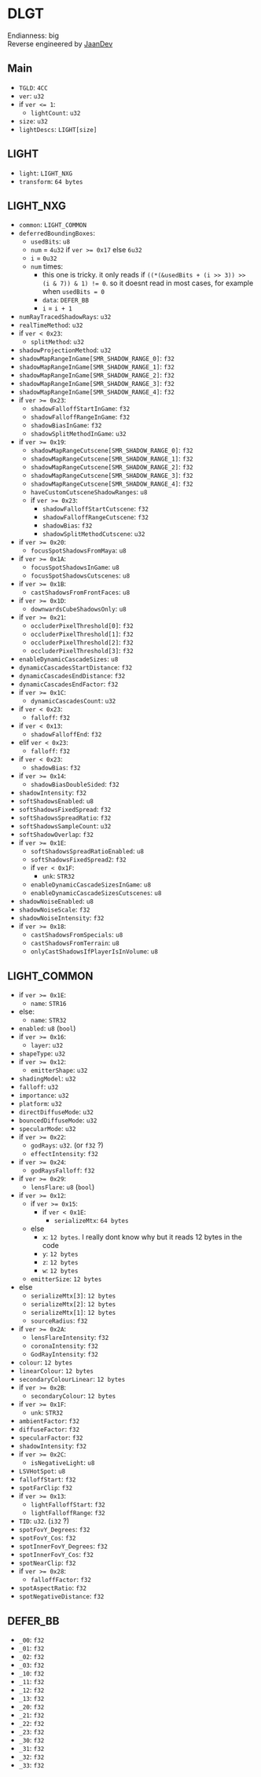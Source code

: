 # DLGT
Endianness: big  
Reverse engineered by [JaanDev](https://github.com/JaanDev)

## Main
* `TGLD`: `4CC`
* `ver`: `u32`
* if `ver <= 1`:
    * `lightCount`: `u32`
* `size`: `u32`
* `lightDescs`: `LIGHT[size]`

## LIGHT
* `light`: `LIGHT_NXG`
* `transform`: `64 bytes`

## LIGHT_NXG
* `common`: `LIGHT_COMMON`
* `deferredBoundingBoxes`:
    * `usedBits`: `u8`
    * `num` = `4u32` if `ver >= 0x17` else `6u32`
    * `i` = `0u32`
    * `num` times:
        * this one is tricky. it only reads if `((*(&usedBits + (i >> 3)) >> (i & 7)) & 1) != 0`. so it doesnt read in most cases, for example when `usedBits = 0`
        * `data`: `DEFER_BB`
        * `i` = `i + 1`
* `numRayTracedShadowRays`: `u32`
* `realTimeMethod`: `u32`
* if `ver < 0x23`:
    * `splitMethod`: `u32`
* `shadowProjectionMethod`: `u32`
* `shadowMapRangeInGame[SMR_SHADOW_RANGE_0]`: `f32`
* `shadowMapRangeInGame[SMR_SHADOW_RANGE_1]`: `f32`
* `shadowMapRangeInGame[SMR_SHADOW_RANGE_2]`: `f32`
* `shadowMapRangeInGame[SMR_SHADOW_RANGE_3]`: `f32`
* `shadowMapRangeInGame[SMR_SHADOW_RANGE_4]`: `f32`
* if `ver >= 0x23`:
    * `shadowFalloffStartInGame`: `f32`
    * `shadowFalloffRangeInGame`: `f32`
    * `shadowBiasInGame`: `f32`
    * `shadowSplitMethodInGame`: `u32`
* if `ver >= 0x19`:
    * `shadowMapRangeCutscene[SMR_SHADOW_RANGE_0]`: `f32`
    * `shadowMapRangeCutscene[SMR_SHADOW_RANGE_1]`: `f32`
    * `shadowMapRangeCutscene[SMR_SHADOW_RANGE_2]`: `f32`
    * `shadowMapRangeCutscene[SMR_SHADOW_RANGE_3]`: `f32`
    * `shadowMapRangeCutscene[SMR_SHADOW_RANGE_4]`: `f32`
    * `haveCustomCutsceneShadowRanges`: `u8`
    * if `ver >= 0x23`:
        * `shadowFalloffStartCutscene`: `f32`
        * `shadowFalloffRangeCutscene`: `f32`
        * `shadowBias`: `f32`
        * `shadowSplitMethodCutscene`: `u32`
* if `ver >= 0x20`:
    * `focusSpotShadowsFromMaya`: `u8`
* if `ver >= 0x1A`:
    * `focusSpotShadowsInGame`: `u8`
    * `focusSpotShadowsCutscenes`: `u8`
* if `ver >= 0x1B`:
    * `castShadowsFromFrontFaces`: `u8`
* if `ver >= 0x1D`:
    * `downwardsCubeShadowsOnly`: `u8`
* if `ver >= 0x21`:
    * `occluderPixelThreshold[0]`: `f32`
    * `occluderPixelThreshold[1]`: `f32`
    * `occluderPixelThreshold[2]`: `f32`
    * `occluderPixelThreshold[3]`: `f32`
* `enableDynamicCascadeSizes`: `u8`
* `dynamicCascadesStartDistance`: `f32`
* `dynamicCascadesEndDistance`: `f32`
* `dynamicCascadesEndFactor`: `f32`
* if `ver >= 0x1C`:
    * `dynamicCascadesCount`: `u32`
* if `ver < 0x23`:
    * `falloff`: `f32`
* if `ver < 0x13`:
    * `shadowFalloffEnd`: `f32`
* elif `ver < 0x23`:
    * `falloff`: `f32`
* if `ver < 0x23`:
    * `shadowBias`: `f32`
* if `ver >= 0x14`:
    * `shadowBiasDoubleSided`: `f32`
* `shadowIntensity`: `f32`
* `softShadowsEnabled`: `u8`
* `softShadowsFixedSpread`: `f32`
* `softShadowsSpreadRatio`: `f32`
* `softShadowsSampleCount`: `u32`
* `softShadowOverlap`: `f32`
* if `ver >= 0x1E`:
    * `softShadowsSpreadRatioEnabled`: `u8`
    * `softShadowsFixedSpread2`: `f32`
    * if `ver < 0x1F`:
        * `unk`: `STR32`
    * `enableDynamicCascadeSizesInGame`: `u8`
    * `enableDynamicCascadeSizesCutscenes`: `u8`
* `shadowNoiseEnabled`: `u8`
* `shadowNoiseScale`: `f32`
* `shadowNoiseIntensity`: `f32`
* if `ver >= 0x18`:
    * `castShadowsFromSpecials`: `u8`
    * `castShadowsFromTerrain`: `u8`
    * `onlyCastShadowsIfPlayerIsInVolume`: `u8`

## LIGHT_COMMON
* if `ver >= 0x1E`:
    * `name`: `STR16`
* else:
    * `name`: `STR32`
* `enabled`: `u8` (`bool`)
* if `ver >= 0x16`:
    * `layer`: `u32`
* `shapeType`: `u32`
* if `ver >= 0x12`:
    * `emitterShape`: `u32`
* `shadingModel`: `u32`
* `falloff`: `u32`
* `importance`: `u32`
* `platform`: `u32`
* `directDiffuseMode`: `u32`
* `bouncedDiffuseMode`: `u32`
* `specularMode`: `u32`
* if `ver >= 0x22`:
    * `godRays`: `u32`. (or `f32` ?)
    * `effectIntensity`: `f32`
* if `ver >= 0x24`:
    * `godRaysFalloff`: `f32`
* if `ver >= 0x29`:
    * `lensFlare`: `u8` (`bool`)
* if `ver >= 0x12`:
    * if `ver >= 0x15`:
        * if `ver < 0x1E`:
            * `serializeMtx`: `64 bytes`
    * else
        * `x`: `12 bytes`. I really dont know why but it reads 12 bytes in the code
        * `y`: `12 bytes`
        * `z`: `12 bytes`
        * `w`: `12 bytes`
    * `emitterSize`: `12 bytes`
* else
    * `serializeMtx[3]`: `12 bytes`
    * `serializeMtx[2]`: `12 bytes`
    * `serializeMtx[1]`: `12 bytes`
    * `sourceRadius`: `f32`
* if `ver >= 0x2A`:
    * `lensFlareIntensity`: `f32`
    * `coronaIntensity`: `f32`
    * `GodRayIntensity`: `f32`
* `colour`: `12 bytes`
* `linearColour`: `12 bytes`
* `secondaryColourLinear`: `12 bytes`
* if `ver >= 0x2B`:
    * `secondaryColour`: `12 bytes`
* if `ver >= 0x1F`:
    * `unk`: `STR32`
* `ambientFactor`: `f32`
* `diffuseFactor`: `f32`
* `specularFactor`: `f32`
* `shadowIntensity`: `f32`
* if `ver >= 0x2C`:
    * `isNegativeLight`: `u8`
* `LSVHotSpot`: `u8`
* `falloffStart`: `f32`
* `spotFarClip`: `f32`
* if `ver >= 0x13`:
    * `lightFalloffStart`: `f32`
    * `lightFalloffRange`: `f32`
* `TID`: `u32`. (`i32` ?)
* `spotFovY_Degrees`: `f32`
* `spotFovY_Cos`: `f32`
* `spotInnerFovY_Degrees`: `f32`
* `spotInnerFovY_Cos`: `f32`
* `spotNearClip`: `f32`
* if `ver >= 0x28`:
    * `falloffFactor`: `f32`
* `spotAspectRatio`: `f32`
* `spotNegativeDistance`: `f32`

## DEFER_BB
* `_00`: `f32`
* `_01`: `f32`
* `_02`: `f32`
* `_03`: `f32`
* `_10`: `f32`
* `_11`: `f32`
* `_12`: `f32`
* `_13`: `f32`
* `_20`: `f32`
* `_21`: `f32`
* `_22`: `f32`
* `_23`: `f32`
* `_30`: `f32`
* `_31`: `f32`
* `_32`: `f32`
* `_33`: `f32`